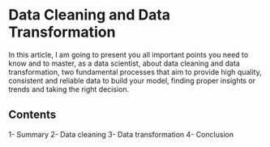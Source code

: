 # Data Cleaning and Data Transformation 

In this article, I am going to present you all important points you need to know and to master, as a data scientist,
about data cleaning and data transformation, two fundamental processes that aim to provide high quality,
consistent and reliable data to build your model, finding proper insights or trends and taking the right decision.

## Contents 
1- Summary
2- Data cleaning
3- Data transformation 
4- Conclusion 

